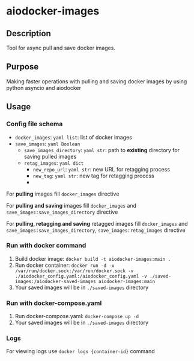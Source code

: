 # aiodocker-images

## Description

Tool for async pull and save docker images.

## Purpose

Making faster operations with pulling and saving docker images by using python asyncio and aiodocker

## Usage


### Config file schema

- `docker_images`: `yaml list`: list of docker images
- `save_images`: `yaml Boolean`
    - `save_images_directory`: `yaml str`: path to **existing** directory for saving pulled images
    - `retag_images`: `yaml dict`
        - `new_repo_url`: `yaml str`: new URL for retagging process
        - `new_tag`: `yaml str`: new tag for retagging process
        - 
For **pulling** images fill `docker_images` directive

For **pulling and saving** images fill `docker_images` and `save_images:save_images_directory` directive

For **pulling, retagging and saving** retagged images fill `docker_images` and `save_images:save_images_directory`, `save_images:retag_images` directive

### Run with docker command

1) Build docker image: `docker build -t aiodocker-images:main .`
2) Run docker container: `docker run -d -v /var/run/docker.sock:/var/run/docker.sock -v ./aiodocker_config.yaml:/aiodocker_config.yaml -v ./saved-images:/aiodocker-saved-images aiodocker-images:main`
3) Your saved images will be in `./saved-images` directory

### Run with docker-compose.yaml

1) Run docker-compose.yaml: `docker-compose up -d`
2) Your saved images will be in `./saved-images` directory

### Logs

For viewing logs use `docker logs {container-id}` command